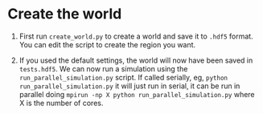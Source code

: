 # Create the world
1. First run ``create_world.py`` to create a world and save it to ``.hdf5`` format. You can edit
the script to create the region you want. 

2. If you used the default settings, the world will now have been saved in ``tests.hdf5``.
We can now run a simulation using the ``run_parallel_simulation.py`` script. If called serially,
eg, ``python run_parallel_simulation.py`` it will just run in serial, it can be run in parallel doing
``mpirun -np X python run_parallel_simulation.py`` where X is the number of cores.
